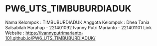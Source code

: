 # PW6_UTS_TIMBUBURDIADUK
Nama Kelompok : TIMBUBURDIADUK
Anggota Kelompok : 
Dhea Tania Salsabilah Harahap - 221401092
Ivanny Putri Marianto - 221401101
Link Website : https://ivannyputrimarianto-101.github.io/PW6_UTS_TIMBUBURDIADUK/
